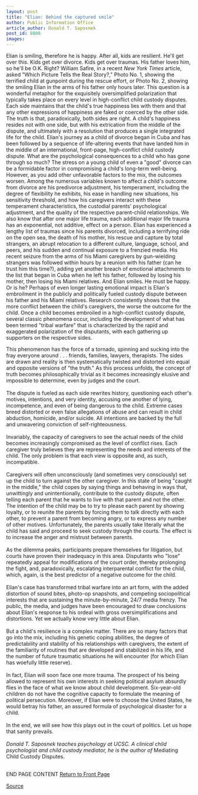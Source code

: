 ```yaml
---
layout: post
title: "Elian: Behind the captured smile"
author: Public Information Office
article_author: Donald T. Saposnek
post_id: 8800
images:
---
```


<p>
  Elian is smiling, therefore he is happy. After all, kids are resilient. He'll get over this. Kids get over divorce. Kids get over traumas. His father loves him, so he'll be O.K. Right? William Safire, in a recent <i>New York Times</i> article, asked "Which Picture Tells the Real Story?," Photo No. 1, showing the terrified child at gunpoint during the rescue effort, or Photo No. 2, showing the smiling Elian in the arms of his father only hours later. This question is a wonderful metaphor for the exquisitely oversimplified polarization that typically takes place on every level in high-conflict child custody disputes. Each side maintains that the child's true happiness lies with them and that any other expressions of happiness are faked or coerced by the other side. The truth is that, paradoxically, both sides are right. A child's happiness resides not with one side, but with his extrication from the middle of the dispute, and ultimately with a resolution that produces a single integrated life for the child. Elian's journey as a child of divorce began in Cuba and has been followed by a sequence of life-altering events that have landed him in the middle of an international, front-page, high-conflict child custody dispute. What are the psychological consequences to a child who has gone through so much? The stress on a young child of even a "good" divorce can be a formidable factor in compromising a child's long-term well-being. However, as you add other unfavorable factors to the mix, the outcomes worsen. Among the numerous variables known to affect a child's outcome from divorce are his predivorce adjustment, his temperament, including the degree of flexibility he exhibits, his ease in handling new situations, his sensitivity threshold, and how his caregivers interact with these temperament characteristics, the custodial parents' psychological adjustment, and the quality of the respective parent-child relationships. We also know that after one major life trauma, each additional major life trauma has an exponential, not additive, effect on a person. Elian has experienced a lengthy list of traumas since his parents divorced, including a terrifying ride on the open sea, the death of his mother, his rescue and capture by total strangers, an abrupt relocation to a different culture, language, school, and peers, and his sudden and continual exposure to a frenzied media. His recent seizure from the arms of his Miami caregivers by gun-wielding strangers was followed within hours by a reunion with his father (can he trust him this time?), adding yet another breach of emotional attachments to the list that began in Cuba when he left his father, followed by losing his mother, then losing his Miami relatives. And Elian smiles. He must be happy. Or is he? Perhaps of even longer lasting emotional impact is Elian's embroilment in the publicly and politically fueled custody dispute between his father and his Miami relatives. Research consistently shows that the more conflict between the child's caregivers, the worse the outcome for the child. Once a child becomes embroiled in a high-conflict custody dispute, several classic phenomena occur, including the development of what has been termed "tribal warfare" that is characterized by the rapid and exaggerated polarization of the disputants, with each gathering up supporters on the respective sides.
</p>
<p>
  This phenomenon has the force of a tornado, spinning and sucking into the fray everyone around . . . friends, families, lawyers, therapists. The sides are drawn and reality is then systematically twisted and distorted into equal and opposite versions of "the truth." As this process unfolds, the concept of truth becomes philosophically trivial as it becomes increasingly elusive and impossible to determine, even by judges and the court.<br>
  <br>
  The dispute is fueled as each side rewrites history, questioning each other's motives, intentions, and very identity, accusing one another of lying, incompetence, and even of being dangerous to the child. Extreme cases breed distorted or even false allegations of abuse and can result in child abduction, homicide, and/or suicide. All intentions are backed by the full and unwavering conviction of self-righteousness.<br>
  <br>
  Invariably, the capacity of caregivers to see the actual needs of the child becomes increasingly compromised as the level of conflict rises. Each caregiver truly believes they are representing the needs and interests of the child. The only problem is that each view is opposite and, as such, incompatible.<br>
  <br>
  Caregivers will often unconsciously (and sometimes very consciously) set up the child to turn against the other caregiver. In this state of being "caught in the middle," the child copes by saying things and behaving in ways that, unwittingly and unintentionally, contribute to the custody dispute, often telling each parent that he wants to live with that parent and not the other. The intention of the child may be to try to please each parent by showing loyalty, or to reunite the parents by forcing them to talk directly with each other, to prevent a parent from becoming angry, or to express any number of other motives. Unfortunately, the parents usually take literally what the child has said and proceed to seek custody through the courts. The effect is to increase the anger and mistrust between parents.<br>
  <br>
  As the dilemma peaks, participants prepare themselves for litigation, but courts have proven their inadequacy in this area. Disputants who "lose" repeatedly appeal for modifications of the court order, thereby prolonging the fight, and, paradoxically, escalating interparental conflict for the child, which, again, is the best predictor of a negative outcome for the child.<br>
  <br>
  Elian's case has transformed tribal warfare into an art form, with the added distortion of sound bites, photo-op snapshots, and competing sociopolitical interests that are sustaining the minute-by-minute, 24/7 media frenzy. The public, the media, and judges have been encouraged to draw conclusions about Elian's response to his ordeal with gross oversimplifications and distortions. Yet we actually know very little about Elian.<br>
  <br>
  But a child's resilience is a complex matter. There are so many factors that go into the mix, including his genetic coping abilities, the degree of predictability and stability of his relationships with caregivers, the extent of the familiarity of routines that are developed and stabilized in his life, and the number of future traumatic situations he will encounter (for which Elian has woefully little reserve).<br>
  <br>
  In fact, Elian will soon face one more trauma. The prospect of his being allowed to represent his own interests in seeking political asylum absurdly flies in the face of what we know about child development. Six-year-old children do not have the cognitive capacity to formulate the meaning of political persecution. Moreover, if Elian were to choose the United States, he would betray his father, an assured formula of psychological disaster for a child.<br>
  <br>
  In the end, we will see how this plays out in the court of politics. Let us hope that sanity prevails.<br>
  <br>
  <i>Donald T. Saposnek teaches psychology at UCSC. A clinical child psychologist and child custody mediator, he is the author of</i> Mediating Child Custody Disputes.
</p>
<p>
  <br>
  END PAGE CONTENT <a href="../../index.html">Return to Front Page</a> <img align="bottom" alt=" " border="0" height="1" src="../../images/trans.gif" width="385">
</p>
<p><a href="http://www1.ucsc.edu/currents/99-00/05-08/opinion.html" title="Permalink to opinion">Source</a></p>
